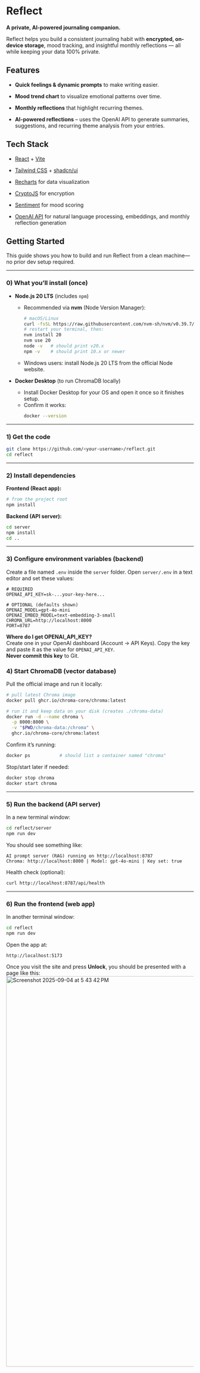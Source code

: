 # Reflect
**A private, AI-powered journaling companion.**

Reflect helps you build a consistent journaling habit with **encrypted, on-device storage**, mood tracking, and insightful monthly reflections — all while keeping your data 100% private.


## Features

-  **Quick feelings & dynamic prompts** to make writing easier.

-  **Mood trend chart** to visualize emotional patterns over time.

-  **Monthly reflections** that highlight recurring themes.

-  **AI-powered reflections** – uses the OpenAI API to generate summaries, suggestions, and recurring theme analysis from your entries.

## Tech Stack

* [React](https://react.dev/) + [Vite](https://vitejs.dev/)

* [Tailwind CSS](https://tailwindcss.com/) + [shadcn/ui](https://ui.shadcn.com/)

* [Recharts](https://recharts.org/) for data visualization

* [CryptoJS](https://www.npmjs.com/package/crypto-js) for encryption

* [Sentiment](https://www.npmjs.com/package/sentiment) for mood scoring

* [OpenAI API](https://platform.openai.com/docs/) for natural language processing, embeddings, and monthly reflection generation

## Getting Started

This guide shows you how to build and run Reflect from a clean machine—no prior dev setup required.

---

### 0) What you’ll install (once)

- **Node.js 20 LTS** (includes `npm`)  
  - Recommended via **nvm** (Node Version Manager):
    ```bash
    # macOS/Linux
    curl -fsSL https://raw.githubusercontent.com/nvm-sh/nvm/v0.39.7/install.sh | bash
    # restart your terminal, then:
    nvm install 20
    nvm use 20
    node -v   # should print v20.x
    npm -v    # should print 10.x or newer
    ```
  - Windows users: install Node.js 20 LTS from the official Node website.

- **Docker Desktop** (to run ChromaDB locally)  
  - Install Docker Desktop for your OS and open it once so it finishes setup.
  - Confirm it works:
    ```bash
    docker --version
    ```

---

### 1) Get the code

```bash
git clone https://github.com/<your-username>/reflect.git
cd reflect
```

----------

### 2) Install dependencies

**Frontend (React app):**

```bash
# from the project root
npm install
```

**Backend (API server):**

```bash
cd server
npm install
cd ..
```

----------

### 3) Configure environment variables (backend)

Create a file named `.env` inside the `server` folder. Open `server/.env` in a text editor and set these values:

```
# REQUIRED
OPENAI_API_KEY=sk-...your-key-here...

# OPTIONAL (defaults shown)
OPENAI_MODEL=gpt-4o-mini
OPENAI_EMBED_MODEL=text-embedding-3-small
CHROMA_URL=http://localhost:8000
PORT=8787
```

**Where do I get OPENAI_API_KEY?**  
Create one in your OpenAI dashboard (Account → API Keys). Copy the key and paste it as the value for `OPENAI_API_KEY`.  
**Never commit this key** to Git.

### 4) Start ChromaDB (vector database)

Pull the official image and run it locally:

```bash
# pull latest Chroma image
docker pull ghcr.io/chroma-core/chroma:latest

# run it and keep data on your disk (creates ./chroma-data)
docker run -d --name chroma \
  -p 8000:8000 \
  -v "$PWD/chroma-data:/chroma" \
  ghcr.io/chroma-core/chroma:latest
```

Confirm it’s running:

```bash
docker ps           # should list a container named "chroma"
```

Stop/start later if needed:

```bash
docker stop chroma
docker start chroma
```

----------

### 5) Run the backend (API server)

In a new terminal window:

```bash
cd reflect/server
npm run dev
```

You should see something like:

```
AI prompt server (RAG) running on http://localhost:8787
Chroma: http://localhost:8000 | Model: gpt-4o-mini | Key set: true
```

Health check (optional):

```bash
curl http://localhost:8787/api/health
```

----------

### 6) Run the frontend (web app)

In another terminal window:

```bash
cd reflect
npm run dev
```

Open the app at:

```
http://localhost:5173
```

Once you visit the site and press **Unlock**, you should be presented with a page like this: 
<img width="1680" height="1050" alt="Screenshot 2025-09-04 at 5 43 42 PM" src="https://github.com/user-attachments/assets/ec44e940-b31e-4cd4-b497-99a955c4e09e" />

